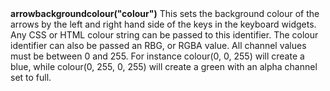 <a name="arrowbackgroundcolour"><h3 style="padding-top: 40px; margin-top: 40px;"></h3></a>
**arrowbackgroundcolour("colour")** This sets the background colour of the arrows by the left and right hand side of the keys in the keyboard widgets. Any CSS or HTML colour string can be passed to this identifier. The colour identifier can also be passed an RBG, or RGBA value. All channel values must be between 0 and 255. For instance colour(0, 0, 255) will create a blue, while colour(0, 255, 0, 255) will create a green with an alpha channel set to full.  

<!--UPDATE WIDGET_IN_CSOUND
    SIdent sprintf "arrowbackgroundcolour(%d, %d, %d) ", rnd(255), rnd(255), rnd(255)
    SIdentifier strcat SIdentifier, SIdent
-->